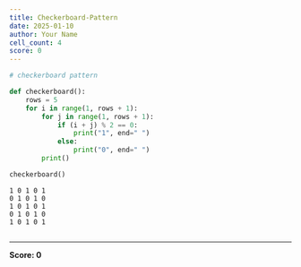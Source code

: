 ```yaml
---
title: Checkerboard-Pattern
date: 2025-01-10
author: Your Name
cell_count: 4
score: 0
---
```


```python
# checkerboard pattern
```


```python
def checkerboard():
    rows = 5
    for i in range(1, rows + 1):
        for j in range(1, rows + 1):
            if (i + j) % 2 == 0:
                print("1", end=" ")
            else:
                print("0", end=" ")
        print()
```


```python
checkerboard()
```

    1 0 1 0 1 
    0 1 0 1 0 
    1 0 1 0 1 
    0 1 0 1 0 
    1 0 1 0 1 



```python

```


---
**Score: 0**
